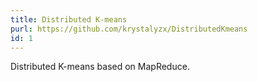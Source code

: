 ```yaml
---
title: Distributed K-means
purl: https://github.com/krystalyzx/DistributedKmeans
id: 1
---
```

Distributed K-means based on MapReduce. 